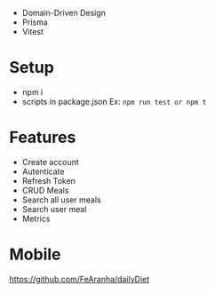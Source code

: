 - Domain-Driven Design
- Prisma
- Vitest

# Setup
- npm i
- scripts in package.json Ex: `npm run test or npm t`

# Features
- Create account
- Autenticate
- Refresh Token
- CRUD Meals
- Search all user meals
- Search user meal
- Metrics

# Mobile
https://github.com/FeAranha/dailyDiet